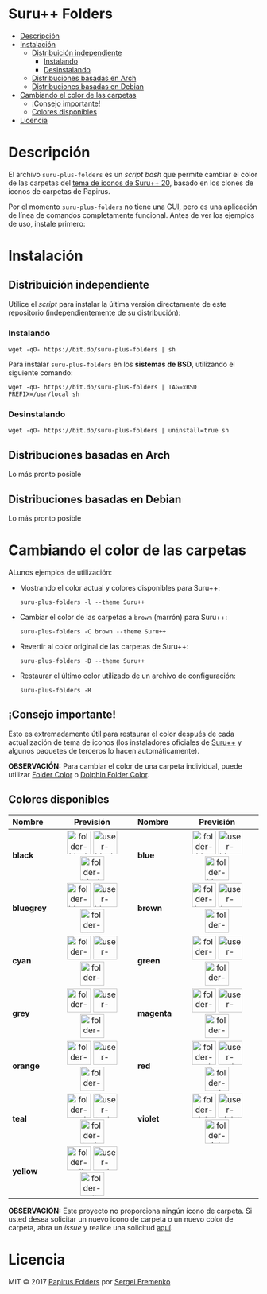<h1>Suru++ Folders</h1>

- [Descripción](#descripci%C3%B3n)
- [Instalación](#instalaci%C3%B3n)
    - [Distribuición independiente](#distribuici%C3%B3n-independiente)
        - [Instalando](#instalando)
        - [Desinstalando](#desinstalando)
    - [Distribuciones basadas en Arch](#distribuciones-basadas-en-arch)
    - [Distribuciones basadas en Debian](#distribuciones-basadas-en-debian)
- [Cambiando el color de las carpetas](#cambiando-el-color-de-las-carpetas)
    - [¡Consejo importante!](#%C2%A1consejo-importante)
    - [Colores disponibles](#colores-disponibles)
- [Licencia](#licencia)

# Descripción

El archivo `suru-plus-folders` es un *script bash* que permite cambiar el color de las carpetas del [tema de iconos de Suru++ 20](https://github.com/gusbemacbe/suru-plus), basado en los clones de iconos de carpetas de Papirus.

Por el momento `suru-plus-folders` no tiene una GUI, pero es una aplicación de línea de comandos completamente funcional. Antes de ver los ejemplos de uso, instale primero:

# Instalación

## Distribuición independiente 

Utilice el *script* para instalar la última versión directamente de este repositorio (independientemente de su distribución):

### Instalando

```
wget -qO- https://bit.do/suru-plus-folders | sh
```

Para instalar `suru-plus-folders` en los **sistemas de BSD**, utilizando el siguiente comando:

```
wget -qO- https://bit.do/suru-plus-folders | TAG=xBSD PREFIX=/usr/local sh
```

### Desinstalando

```
wget -qO- https://bit.do/suru-plus-folders | uninstall=true sh
```

## Distribuciones basadas en Arch

Lo más pronto posible

## Distribuciones basadas en Debian

Lo más pronto posible

# Cambiando el color de las carpetas

ALunos ejemplos de utilización:

- Mostrando el color actual y colores disponibles para Suru++:
    ```
    suru-plus-folders -l --theme Suru++
    ```
- Cambiar el color de las carpetas a `brown` (marrón) para Suru++:
    ```
    suru-plus-folders -C brown --theme Suru++
    ```
- Revertir al color original de las carpetas de Suru++:
    ```
    suru-plus-folders -D --theme Suru++
    ```
- Restaurar el último color utilizado de un archivo de configuración:
    ```
    suru-plus-folders -R
    ```

## ¡Consejo importante!

Esto es extremadamente útil para restaurar el color después de cada actualización de tema de iconos (los instaladores oficiales de [Suru++](https://github.com/gusbemacbe/suru-plus) y algunos paquetes de terceros lo hacen automáticamente).


**OBSERVACIÓN:** Para cambiar el color de una carpeta individual, puede utilizar [Folder Color](http://foldercolor.tuxfamily.org) o [Dolphin Folder Color](https://github.com/audoban/dolphin-folder-color).

## Colores disponibles

<table>
            <thead>
                <tr>
                    <th style="text-align:left">Nombre</th>
                    <th style="text-align:center">Previsión</th>
                    <th style="text-align:left">Nombre</th>
                    <th style="text-align:center">Previsión</th>
                </tr>
            </thead>
            <tbody>
                <tr>
                    <td style="text-align:left"><strong>black</strong></td>
                    <td style="text-align:center"><img src="https://cdn.rawgit.com/gusbemacbe/suru-plus/beta/places/scalable/folder-black.svg" height="48px" width="48px" 
                            alt="folder-black"> <img src="https://cdn.rawgit.com/gusbemacbe/suru-plus/beta/places/scalable/user-black-home.svg" height="48px" width="48px" 
                            alt="user-black-home"> <img src="https://cdn.rawgit.com/gusbemacbe/suru-plus/beta/places/scalable/folder-black-download.svg" height="48px" width="48px" 
                            alt="folder-black-download"></td>
                    <td style="text-align:left"><strong>blue</strong></td>
                    <td style="text-align:center"><img src="https://cdn.rawgit.com/gusbemacbe/suru-plus/beta/places/scalable/folder-blue.svg" height="48px" width="48px" 
                            alt="folder-blue"> <img src="https://cdn.rawgit.com/gusbemacbe/suru-plus/beta/places/scalable/user-blue-home.svg" height="48px" width="48px" 
                            alt="user-blue-home"> <img src="https://cdn.rawgit.com/gusbemacbe/suru-plus/beta/places/scalable/folder-blue-download.svg" height="48px" width="48px" 
                            alt="folder-blue-download"></td>
                </tr>
                <tr>
                    <td style="text-align:left"><strong>bluegrey</strong></td>
                    <td style="text-align:center"><img src="https://cdn.rawgit.com/gusbemacbe/suru-plus/beta/places/scalable/folder-bluegrey.svg" height="48px" width="48px" 
                            alt="folder-bluegrey"> <img src="https://cdn.rawgit.com/gusbemacbe/suru-plus/beta/places/scalable/user-bluegrey-home.svg" height="48px" width="48px" 
                            alt="user-bluegrey-home"> <img src="https://cdn.rawgit.com/gusbemacbe/suru-plus/beta/places/scalable/folder-bluegrey-download.svg" height="48px" width="48px" 
                            alt="folder-bluegrey-download"></td>
                    <td style="text-align:left"><strong>brown</strong></td>
                    <td style="text-align:center"><img src="https://cdn.rawgit.com/gusbemacbe/suru-plus/beta/places/scalable/folder-brown.svg" height="48px" width="48px" 
                            alt="folder-brown"> <img src="https://cdn.rawgit.com/gusbemacbe/suru-plus/beta/places/scalable/user-brown-home.svg" height="48px" width="48px" 
                            alt="user-brown-home"> <img src="https://cdn.rawgit.com/gusbemacbe/suru-plus/beta/places/scalable/folder-brown-download.svg" height="48px" width="48px" 
                            alt="folder-brown-download"></td>
                </tr>
                <tr>
                    <td style="text-align:left"><strong>cyan</strong></td>
                    <td style="text-align:center"><img src="https://cdn.rawgit.com/gusbemacbe/suru-plus/beta/places/scalable/folder-cyan.svg" height="48px" width="48px" 
                            alt="folder-cyan"> <img src="https://cdn.rawgit.com/gusbemacbe/suru-plus/beta/places/scalable/user-cyan-home.svg" height="48px" width="48px" 
                            alt="user-cyan-home"> <img src="https://cdn.rawgit.com/gusbemacbe/suru-plus/beta/places/scalable/folder-cyan-download.svg" height="48px" width="48px" 
                            alt="folder-cyan-download"></td>
                    <td style="text-align:left"><strong>green</strong></td>
                    <td style="text-align:center"><img src="https://cdn.rawgit.com/gusbemacbe/suru-plus/beta/places/scalable/folder-green.svg" height="48px" width="48px" 
                            alt="folder-green"> <img src="https://cdn.rawgit.com/gusbemacbe/suru-plus/beta/places/scalable/user-green-home.svg" height="48px" width="48px" 
                            alt="user-green-home"> <img src="https://cdn.rawgit.com/gusbemacbe/suru-plus/beta/places/scalable/folder-green-download.svg" height="48px" width="48px" 
                            alt="folder-green-download"></td>
                </tr>
                <tr>
                    <td style="text-align:left"><strong>grey</strong></td>
                    <td style="text-align:center"><img src="https://cdn.rawgit.com/gusbemacbe/suru-plus/beta/places/scalable/folder-grey.svg" height="48px" width="48px" 
                            alt="folder-grey"> <img src="https://cdn.rawgit.com/gusbemacbe/suru-plus/beta/places/scalable/user-grey-home.svg" height="48px" width="48px" 
                            alt="user-grey-home"> <img src="https://cdn.rawgit.com/gusbemacbe/suru-plus/beta/places/scalable/folder-grey-download.svg" height="48px" width="48px" 
                            alt="folder-grey-download"></td>
                    <td style="text-align:left"><strong>magenta</strong></td>
                    <td style="text-align:center"><img src="https://cdn.rawgit.com/gusbemacbe/suru-plus/beta/places/scalable/folder-magenta.svg" height="48px" width="48px" 
                            alt="folder-magenta"> <img src="https://cdn.rawgit.com/gusbemacbe/suru-plus/beta/places/scalable/user-magenta-home.svg" height="48px" width="48px" 
                            alt="user-magenta-home"> <img src="https://cdn.rawgit.com/gusbemacbe/suru-plus/beta/places/scalable/folder-magenta-download.svg" height="48px" width="48px" 
                            alt="folder-magenta-download"></td>
                </tr>
                <tr>
                    <td style="text-align:left"><strong>orange</strong></td>
                    <td style="text-align:center"><img src="https://cdn.rawgit.com/gusbemacbe/suru-plus/beta/places/scalable/folder-orange.svg" height="48px" width="48px" 
                            alt="folder-orange"> <img src="https://cdn.rawgit.com/gusbemacbe/suru-plus/beta/places/scalable/user-orange-home.svg" height="48px" width="48px" 
                            alt="user-orange-home"> <img src="https://cdn.rawgit.com/gusbemacbe/suru-plus/beta/places/scalable/folder-orange-download.svg" height="48px" width="48px" 
                            alt="folder-orange-download"></td>
                    <td style="text-align:left"><strong>red</strong></td>
                    <td style="text-align:center"><img src="https://cdn.rawgit.com/gusbemacbe/suru-plus/beta/places/scalable/folder-red.svg" height="48px" width="48px" 
                            alt="folder-red"> <img src="https://cdn.rawgit.com/gusbemacbe/suru-plus/beta/places/scalable/user-red-home.svg" height="48px" width="48px" 
                            alt="user-red-home"> <img src="https://cdn.rawgit.com/gusbemacbe/suru-plus/beta/places/scalable/folder-red-download.svg" height="48px" width="48px" 
                            alt="folder-red-download"></td>
                </tr>
                <tr>
                    <td style="text-align:left"><strong>teal</strong></td>
                    <td style="text-align:center"><img src="https://cdn.rawgit.com/gusbemacbe/suru-plus/beta/places/scalable/folder-teal.svg" height="48px" width="48px" 
                            alt="folder-teal"> <img src="https://cdn.rawgit.com/gusbemacbe/suru-plus/beta/places/scalable/user-teal-home.svg" height="48px" width="48px" 
                            alt="user-teal-home"> <img src="https://cdn.rawgit.com/gusbemacbe/suru-plus/beta/places/scalable/folder-teal-download.svg" height="48px" width="48px" 
                            alt="folder-teal-download"></td>
                    <td style="text-align:left"><strong>violet</strong></td>
                    <td style="text-align:center"><img src="https://cdn.rawgit.com/gusbemacbe/suru-plus/beta/places/scalable/folder-violet.svg" height="48px" width="48px" 
                            alt="folder-violet"> <img src="https://cdn.rawgit.com/gusbemacbe/suru-plus/beta/places/scalable/user-violet-home.svg" height="48px" width="48px" 
                            alt="user-violet-home"> <img src="https://cdn.rawgit.com/gusbemacbe/suru-plus/beta/places/scalable/folder-violet-download.svg" height="48px" width="48px" 
                            alt="folder-violet-download"></td>
                </tr>
                <tr>
                    <td style="text-align:left"><strong>yellow</strong></td>
                    <td style="text-align:center"><img src="https://cdn.rawgit.com/gusbemacbe/suru-plus/beta/places/scalable/folder-yellow.svg" height="48px" width="48px" 
                            alt="folder-yellow"> <img src="https://cdn.rawgit.com/gusbemacbe/suru-plus/beta/places/scalable/user-yellow-home.svg" height="48px" width="48px" 
                            alt="user-yellow-home"> <img src="https://cdn.rawgit.com/gusbemacbe/suru-plus/beta/places/scalable/folder-yellow-download.svg" height="48px" width="48px" 
                            alt="folder-yellow-download"></td>
                    <td style="text-align:left"></td>
                    <td style="text-align:center"></td>
                </tr>
            </tbody>
        </table>

**OBSERVACIÓN:** Este proyecto no proporciona ningún ícono de carpeta. Si usted desea solicitar un nuevo icono de carpeta o un nuevo color de carpeta, abra un *issue* y realice una solicitud [aquí](https://github.com/gusbemacbe/suru-plus/issues/new).

# Licencia

MIT © 2017 [Papirus Folders](https://github.com/PapirusDevelopmentTeam/papirus-folders) por [Sergei Eremenko](https://github.com/SmartFinn)
